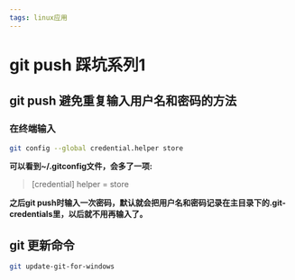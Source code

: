 ```yaml
---
tags: linux应用
---
```

# git push 踩坑系列1 
## git push 避免重复输入用户名和密码的方法

### 在终端输入

```bash
git config --global credential.helper store
```
**可以看到~/.gitconfig文件，会多了一项:**

>[credential]
         helper = store

**之后git push时输入一次密码，默认就会把用户名和密码记录在主目录下的.git-credentials里，以后就不用再输入了。**

## git 更新命令
```bash
git update-git-for-windows
```